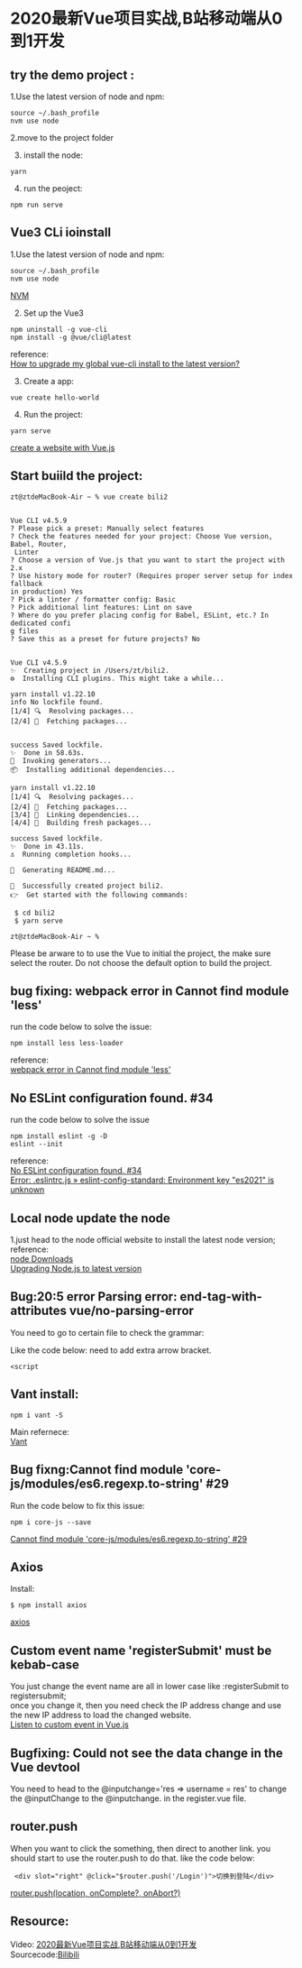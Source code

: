 # 2020最新Vue项目实战,B站移动端从0到1开发
## try the demo project  :
1.Use the latest version of node and npm:
```
source ~/.bash_profile 
nvm use node  

```
2.move to the project folder

3. install the node:
```
yarn
```
4. run the peoject:  
```
npm run serve
```
## Vue3 CLi ioinstall
1.Use the latest version of node and npm:     
```
source ~/.bash_profile 
nvm use node  
```
[NVM](https://github.com/GlennOu66304/hotelReservation)    

2. Set up the Vue3  
```
npm uninstall -g vue-cli 
npm install -g @vue/cli@latest 
```
reference:   
[How to upgrade my global vue-cli install to the latest version?](https://stackoverflow.com/questions/55686943/how-to-upgrade-my-global-vue-cli-install-to-the-latest-version)   

3. Create a app:  
```
vue create hello-world
```

4. Run the project:  
```
yarn serve
```
[create a website with Vue.js](http://glennou.cn/2020/08/24/create-a-website-with-Vuejs/)   

## Start buiild the project:  
```
zt@ztdeMacBook-Air ~ % vue create bili2 


Vue CLI v4.5.9
? Please pick a preset: Manually select features
? Check the features needed for your project: Choose Vue version, Babel, Router,
 Linter
? Choose a version of Vue.js that you want to start the project with 2.x
? Use history mode for router? (Requires proper server setup for index fallback 
in production) Yes
? Pick a linter / formatter config: Basic
? Pick additional lint features: Lint on save
? Where do you prefer placing config for Babel, ESLint, etc.? In dedicated confi
g files
? Save this as a preset for future projects? No


Vue CLI v4.5.9
✨  Creating project in /Users/zt/bili2.
⚙️  Installing CLI plugins. This might take a while...

yarn install v1.22.10
info No lockfile found.
[1/4] 🔍  Resolving packages...
[2/4] 🚚  Fetching packages...


success Saved lockfile.
✨  Done in 58.63s.
🚀  Invoking generators...
📦  Installing additional dependencies...

yarn install v1.22.10
[1/4] 🔍  Resolving packages...
[2/4] 🚚  Fetching packages...
[3/4] 🔗  Linking dependencies...
[4/4] 🔨  Building fresh packages...

success Saved lockfile.
✨  Done in 43.11s.
⚓  Running completion hooks...

📄  Generating README.md...

🎉  Successfully created project bili2.
👉  Get started with the following commands:

 $ cd bili2
 $ yarn serve

zt@ztdeMacBook-Air ~ % 
```

Please be arware to to use the Vue to initial the project, the make sure select the router.
Do not choose the default option to build the project.

## bug fixing: webpack error in Cannot find module 'less'

run the code below to solve the issue:
```
npm install less less-loader
```
reference:  
[webpack error in Cannot find module 'less'](https://stackoverflow.com/questions/36781031/webpack-error-in-cannot-find-module-less)  

## No ESLint configuration found. #34

run the code below to solve the issue
```
npm install eslint -g -D
eslint --init
```
reference:  
[No ESLint configuration found. #34](https://github.com/creativetimofficial/vue-argon-design-system/issues/34)  
[Error: .eslintrc.js » eslint-config-standard: Environment key "es2021" is unknown](https://www.jianshu.com/p/f2203df15a90)   

## Local node update the node
1.just head to the node official website to install the latest node version;
reference:  
[node Downloads](https://nodejs.org/en/download/)   
[Upgrading Node.js to latest version](https://stackoverflow.com/questions/10075990/upgrading-node-js-to-latest-version?page=2&tab=votes#tab-top)  

## Bug:20:5 error Parsing error: end-tag-with-attributes vue/no-parsing-error

You need to go to certain file to check the grammar:

Like the code below: need to add extra arrow bracket.
```
<script
```

## Vant install:  
```
npm i vant -S
```
Main refernece:  
[Vant](https://youzan.github.io/vant/#/en-US/quickstart)  

## Bug fixng:Cannot find module 'core-js/modules/es6.regexp.to-string' #29

Run the code below to fix this issue:  
```
npm i core-js --save 
```
[Cannot find module 'core-js/modules/es6.regexp.to-string' #29](https://github.com/TryGhost/gatsby-starter-ghost/issues/29)   

## Axios
Install:  
```
$ npm install axios
```
[axios](https://github.com/axios/axios)   
 ## Custom event name 'registerSubmit' must be kebab-case 

 You just change the event name are all in lower case
 like :registerSubmit to registersubmit;    
 once you change it, then you need check the IP address change and use the new IP address to load the changed website.  
 [Listen to custom event in Vue.js](https://stackoverflow.com/questions/36156465/listen-to-custom-event-in-vue-js)

 ## Bugfixing: Could not see the data change in the Vue devtool

 You need to head to the  @inputchange='res => username = res'
 to change the @inputChange to the @inputchange. in the register.vue file.

## router.push

When you want to click the something, then direct to another link. you should start to use the router.push to do that.
like the code below:  
```
 <div slot="right" @click="$router.push('/Login')">切换到登陆</div>
```
[router.push(location, onComplete?, onAbort?)](https://router.vuejs.org/guide/essentials/navigation.html)  


## Resource:
Video: [2020最新Vue项目实战,B站移动端从0到1开发](https://www.bilibili.com/video/BV1vT4y137So?from=search&seid=17762586340653805563)   
Sourcecode:[Bilibili](https://github.com/githubchx12380/vue-bilibili)   